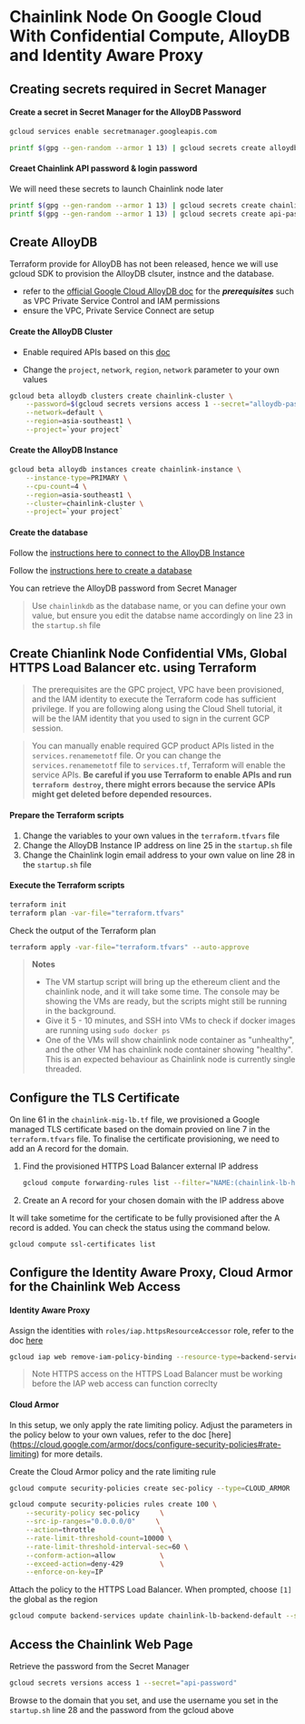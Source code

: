 # Chainlink Node On Google Cloud With Confidential Compute, AlloyDB and Identity Aware Proxy 

## Creating secrets required in Secret Manager
#### Create a secret in Secret Manager for the AlloyDB Password

```bash
gcloud services enable secretmanager.googleapis.com
```

```bash
printf $(gpg --gen-random --armor 1 13) | gcloud secrets create alloydb-password --data-file=-
```

#### Creaet Chainlink API password & login password
We will need these secrets to launch Chainlink node later
```bash
printf $(gpg --gen-random --armor 1 13) | gcloud secrets create chainlink-password --data-file=-
printf $(gpg --gen-random --armor 1 13) | gcloud secrets create api-password --data-file=-
```

## Create AlloyDB
Terraform provide for AlloyDB has not been released, hence we will use gcloud SDK to provision the AlloyDB clsuter, instnce and the database.

* refer to the [official Google Cloud AlloyDB doc](https://cloud.google.com/alloydb/docs/cluster-create) for the ***prerequisites*** such as VPC Private Service Control and IAM permissions
* ensure the VPC, Private Service Connect are setup


#### Create the AlloyDB Cluster

* Enable required APIs based on this [doc](https://cloud.google.com/alloydb/docs/project-enable-access)

* Change the `project`, `network`, `region`, `network` parameter to your own values 
```bash
gcloud beta alloydb clusters create chainlink-cluster \
    --password=$(gcloud secrets versions access 1 --secret="alloydb-password") \
    --network=default \
    --region=asia-southeast1 \
    --project=`your project`

```
#### Create the AlloyDB Instance

```bash
gcloud beta alloydb instances create chainlink-instance \
    --instance-type=PRIMARY \
    --cpu-count=4 \
    --region=asia-southeast1 \
    --cluster=chainlink-cluster \
    --project=`your project`

```
#### Create the database
Follow the [instructions here to connect to the AlloyDB Instance](https://cloud.google.com/alloydb/docs/connect-psql)

Follow the [instructions here to create a database](https://cloud.google.com/alloydb/docs/database-create)

You can retrieve the AlloyDB password from Secret Manager

>Use `chainlinkdb` as the database name, or you can define your own value, but ensure you edit the databse name accordingly on line 23 in the `startup.sh` file



## Create Chianlink Node Confidential VMs, Global HTTPS Load Balancer etc. using Terraform



> The prerequisites are the GPC project, VPC have been provisioned, and the IAM identity to execute the Terraform code has sufficient privilege. If you are following along using the Cloud Shell tutorial, it will be the IAM identity that you used to sign in the current GCP session.

> You can manually enable required GCP product APIs listed in the `services.renamemetotf` file. Or you can change the `services.renamemetotf` file to `services.tf`, Terraform will enable the service APIs. **Be careful if you use Terraform to enable APIs and run `terraform destroy`, there might errors because the service APIs might get deleted before depended resources.**   

#### Prepare the Terraform scripts
1. Change the variables to your own values in the `terraform.tfvars` file
2. Change the AlloyDB Instance IP address on line 25 in the `startup.sh` file
3. Change the Chainlink login email address to your own value on line 28 in the `startup.sh` file

#### Execute the Terraform scripts
```bash
terraform init
terraform plan -var-file="terraform.tfvars"
```
Check the output of the Terraform plan

```bash
terraform apply -var-file="terraform.tfvars" --auto-approve
```

> **Notes** 
> * The VM startup script will bring up the ethereum client and the chainlink node, and it will take some time. The console may be showing the VMs are ready, but the scripts might still be running in the background. 
> * Give it 5 - 10 minutes, and SSH into VMs to check if docker images are running using `sudo docker ps`
> * One of the VMs will show chainlink node container as "unhealthy", and the other VM has chainlink node container showing "healthy". This is an expected behaviour as Chainlink node is currently single threaded.

## Configure the TLS Certificate
On line 61 in the `chainlink-mig-lb.tf` file, we provisioned a Google managed TLS certificate based on the domain provied on line 7 in the `terraform.tfvars` file. To finalise the certificate provisioning, we need to add an A record for the domain.

1. Find the provisioned HTTPS Load Balancer external IP address
   ```bash
   gcloud compute forwarding-rules list --filter="NAME:(chainlink-lb-https)"
   ```
2. Create an A record for your chosen domain with the IP address above

It will take sometime for the certificate to be fully provisioned after the A record is added. You can check the status using the command below.

```bash
gcloud compute ssl-certificates list
```

## Configure the Identity Aware Proxy, Cloud Armor for the Chainlink Web Access
#### Identity Aware Proxy
Assign the identities with `roles/iap.httpsResourceAccessor` role, refer to the doc [here](https://cloud.google.com/iap/docs/managing-access)

```bash
gcloud iap web remove-iam-policy-binding --resource-type=backend-services --service=chainlink-lb-backend-default --member='user:your@user.com' --role='roles/iap.httpsResourceAccessor'

```

> Note HTTPS access on the HTTPS Load Balancer must be working before the IAP web access can function correclty

#### Cloud Armor
In this setup, we only apply the rate limiting policy. Adjust the parameters in the policy below to your own values, refer to the doc [here] (https://cloud.google.com/armor/docs/configure-security-policies#rate-limiting) for more details.

Create the Cloud Armor policy and the rate limiting rule
```bash
gcloud compute security-policies create sec-policy --type=CLOUD_ARMOR

gcloud compute security-policies rules create 100 \
    --security-policy sec-policy     \
    --src-ip-ranges="0.0.0.0/0"     \
    --action=throttle                \
    --rate-limit-threshold-count=10000 \
    --rate-limit-threshold-interval-sec=60 \
    --conform-action=allow           \
    --exceed-action=deny-429         \
    --enforce-on-key=IP
```

Attach the policy to the HTTPS Load Balancer. When prompted, choose `[1]` the global as the region
```bash
gcloud compute backend-services update chainlink-lb-backend-default --security-policy=sec-policy
```

## Access the Chainlink Web Page
Retrieve the password from the Secret Manager
```bash
gcloud secrets versions access 1 --secret="api-password"
```

Browse to the domain that you set, and use the username you set in the `startup.sh` line 28 and the password from the gcloud above